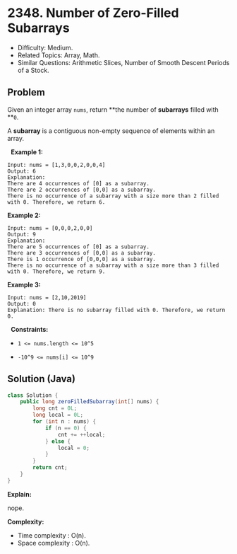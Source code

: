 # 2348. Number of Zero-Filled Subarrays

- Difficulty: Medium.
- Related Topics: Array, Math.
- Similar Questions: Arithmetic Slices, Number of Smooth Descent Periods of a Stock.

## Problem

Given an integer array ```nums```, return **the number of **subarrays** filled with **```0```.

A **subarray** is a contiguous non-empty sequence of elements within an array.

 
**Example 1:**

```
Input: nums = [1,3,0,0,2,0,0,4]
Output: 6
Explanation: 
There are 4 occurrences of [0] as a subarray.
There are 2 occurrences of [0,0] as a subarray.
There is no occurrence of a subarray with a size more than 2 filled with 0. Therefore, we return 6.
```

**Example 2:**

```
Input: nums = [0,0,0,2,0,0]
Output: 9
Explanation:
There are 5 occurrences of [0] as a subarray.
There are 3 occurrences of [0,0] as a subarray.
There is 1 occurrence of [0,0,0] as a subarray.
There is no occurrence of a subarray with a size more than 3 filled with 0. Therefore, we return 9.
```

**Example 3:**

```
Input: nums = [2,10,2019]
Output: 0
Explanation: There is no subarray filled with 0. Therefore, we return 0.
```

 
**Constraints:**


	
- ```1 <= nums.length <= 10^5```
	
- ```-10^9 <= nums[i] <= 10^9```



## Solution (Java)

```java
class Solution {
    public long zeroFilledSubarray(int[] nums) {
        long cnt = 0L;
        long local = 0L;
        for (int n : nums) {
            if (n == 0) {
                cnt += ++local;
            } else {
                local = 0;
            }
        }
        return cnt;
    }
}
```

**Explain:**

nope.

**Complexity:**

* Time complexity : O(n).
* Space complexity : O(n).
